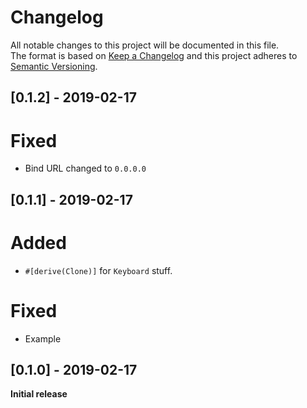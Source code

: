 # Changelog
All notable changes to this project will be documented in this file.    
The format is based on [Keep a Changelog](http://keepachangelog.com/en/1.0.0/)
and this project adheres to [Semantic Versioning](http://semver.org/spec/v2.0.0.html).

## [0.1.2] - 2019-02-17
# Fixed
- Bind URL changed to `0.0.0.0`

## [0.1.1] - 2019-02-17
# Added
- `#[derive(Clone)]` for `Keyboard` stuff.
# Fixed
- Example

## [0.1.0] - 2019-02-17
**Initial release**
